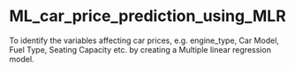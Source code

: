 # ML_car_price_prediction_using_MLR
To identify the variables affecting car prices, e.g. engine_type, Car Model, Fuel Type, Seating Capacity etc. by creating a Multiple linear regression model.
